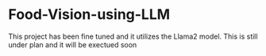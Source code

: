 # Food-Vision-using-LLM
This project has been fine tuned and it utilizes the Llama2 model.
This is still under plan and it will be exectued soon
